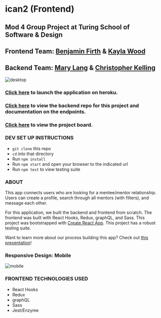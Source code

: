 # ican2 (Frontend)
## Mod 4 Group Project at Turing School of Software & Design
 
## Frontend Team: [Benjamin Firth](https://github.com/benjamin-firth) & [Kayla Wood](https://github.com/kaylaewood)
## Backend Team: [Mary Lang](https://github.com/mcat56) & [Christopher Kelling](https://github.com/cjkelling)

![desktop](https://media.giphy.com/media/elyZrUipCWI2wOTK2m/giphy.gif)

### [Click here](https://ican2app.herokuapp.com/) to launch the application on heroku.
### [Click here](https://github.com/cjkelling/ican2_be) to view the backend repo for this project and documentation on the endpoints.
### [Click here](https://github.com/mcat56/ican2_BE/projects/1) to view the project board.

### DEV SET UP INSTRUCTIONS
- `git clone` this repo
- `cd` into that directory
- Run `npm install`
- Run `npm start` and open your browser to the indicated url
- Run `npm test` to view testing suite

### ABOUT
This app connects users who are looking for a mentee/mentor relationship. Users can create a profile, search through all mentors (with filters), and message each other.

For this application, we built the backend and frontend from scratch. The frontend was built with React Hooks, Redux, graphQL, and Sass. This project was bootstrapped with [Create React App](https://github.com/facebook/create-react-app). This project has a robust testing suite.

Want to learn more about our process building this app? Check out [this presentation](https://docs.google.com/presentation/d/1cegHO93nOKLMWxYc_QlARk-4o_17SQ_H0wekRoxmklA/edit#slide=id.p)!

### Responsive Design: Mobile
![mobile](https://media.giphy.com/media/XfmjI6FIXWLWGkRM3q/giphy.gif)

### FRONTEND TECHNOLOGIES USED
- React Hooks
- Redux
- graphQL
- Sass
- Jest/Enzyme
